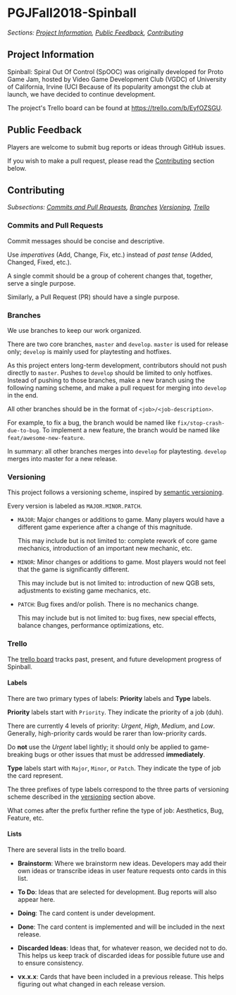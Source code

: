 # PGJFall2018-Spinball

*Sections:
[Project Information](#project-information),
[Public Feedback](#public-feedback),
[Contributing](#contributing)*

## Project Information

Spinball: Spiral Out Of Control (SpOOC) was originally developed for Proto Game Jam, hosted by Video Game Development Club (VGDC) of University of California, Irvine (UCI
Because of its popularity amongst the club at launch, we have decided to continue development.

The project's Trello board can be found at https://trello.com/b/EyfOZSGU.

## Public Feedback

Players are welcome to submit bug reports or ideas through GitHub issues.

If you wish to make a pull request, please read the [Contributing](#contributing) section below.

## Contributing

*Subsections:
[Commits and Pull Requests](#commits-and-pull-requests),
[Branches](#branches)
[Versioning](#versioning),
[Trello](#trello)*

### Commits and Pull Requests

Commit messages should be concise and descriptive.

Use *imperatives* (Add, Change, Fix, etc.) instead of *past tense* (Added, Changed, Fixed, etc.).

A single commit should be a group of coherent changes that, together, serve a single purpose.

Similarly, a Pull Request (PR) should have a single purpose.

### Branches

We use branches to keep our work organized.

There are two core branches, `master` and `develop`. `master` is used for release only; `develop` is mainly used for playtesting and hotfixes.

As this project enters long-term development, contributors should not push directly to `master`. Pushes to `develop` should be limited to only hotfixes.
Instead of pushing to those branches, make a new branch using the following naming scheme, and make a pull request for merging into `develop` in the end.

All other branches should be in the format of `<job>/<job-description>`.

For example, to fix a bug, the branch would be named like `fix/stop-crash-due-to-bug`.
To implement a new feature, the branch would be named like `feat/awesome-new-feature`.

In summary: all other branches merges into `develop` for playtesting. `develop` merges into master for a new release.

### Versioning

This project follows a versioning scheme, inspired by [semantic versioning](https://semver.org/).

Every version is labeled as `MAJOR.MINOR.PATCH`.
- `MAJOR`: Major changes or additions to game. Many players would have a different game experience after a change of this magnitude.
  
  This may include but is not limited to: complete rework of core game mechanics, introduction of an important new mechanic, etc.
  
- `MINOR`: Minor changes or additions to game. Most players would not feel that the game is significantly different.
  
  This may include but is not limited to: introduction of new QGB sets, adjustments to existing game mechanics, etc.
  
- `PATCH`: Bug fixes and/or polish. There is no mechanics change.

  This may include but is not limited to: bug fixes, new special effects, balance changes, performance optimizations, etc.

### Trello

The [trello board](https://trello.com/b/EyfOZSGU) tracks past, present, and future development progress of Spinball.

#### Labels

There are two primary types of labels: **Priority** labels and **Type** labels.

**Priority** labels start with `Priority`. They indicate the priority of a job (duh). 

There are currently 4 levels of priority: *Urgent*, *High*, *Medium*, and *Low*. Generally, high-priority cards would be rarer than low-priority cards.

Do **not** use the *Urgent* label lightly; it should only be applied to game-breaking bugs or other issues that must be addressed **immediately**.

**Type** labels start with `Major`, `Minor`, or `Patch`. They indicate the type of job the card represent.

The three prefixes of type labels correspond to the three parts of versioning scheme described in the [versioning](#versioning) section above. 

What comes after the prefix further refine the type of job: Aesthetics, Bug, Feature, etc.

#### Lists

There are several lists in the trello board.

- **Brainstorm**: Where we brainstorm new ideas. Developers may add their own ideas or transcribe ideas in user feature requests onto cards in this list.

- **To Do**: Ideas that are selected for development. Bug reports will also appear here.

- **Doing**: The card content is under development.

- **Done**: The card content is implemented and will be included in the next release.

- **Discarded Ideas**: Ideas that, for whatever reason, we decided not to do. This helps us keep track of discarded ideas for possible future use and to ensure consistency.

- **vx.x.x**: Cards that have been included in a previous release. This helps figuring out what changed in each release version.
